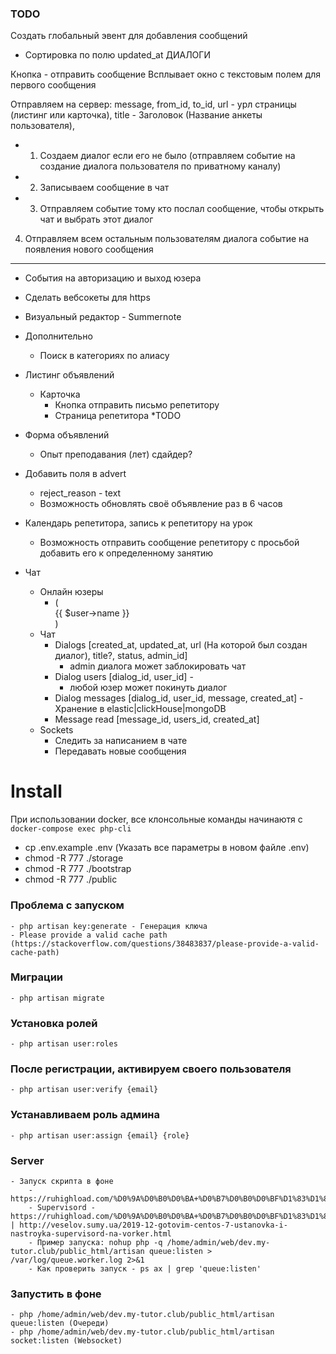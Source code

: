 ### TODO

Создать глобальный эвент для добавления сообщений

- Сортировка по полю updated_at ДИАЛОГИ

Кнопка - отправить сообщение
Всплывает окно с текстовым полем для первого сообщения

Отправляем на сервер: 
    message, 
    from_id, 
    to_id, 
    url - урл страницы (листинг или карточка), 
    title - Заголовок (Название анкеты пользователя),
    
+ 1) Создаем диалог если его не было (отправляем событие на создание диалога пользователя по приватному каналу)
+ 2) Записываем сообщение в чат
+ 3) Отправляем событие тому кто послал сообщение, чтобы открыть чат и выбрать этот диалог
4) Отправляем всем остальным пользователям диалога событие на появления нового сообщения

-------------------------------------------------------

- События на авторизацию и выход юзера

- Сделать вебсокеты для https

- Визуальный редактор - Summernote

- Дополнительно
    - Поиск в категориях по алиасу

- Листинг объявлений
    - Карточка
        - Кнопка отправить письмо репетитору
        - Страница репетитора *TODO

- Форма объявлений
    - Опыт преподавания (лет) сдайдер?

- Добавить поля в advert
    - reject_reason - text
    - Возможность обновлять своё объявление раз в 6 часов
    
- Календарь репетитора, запись к репетитору на урок
    - Возможность отправить сообщение репетитору 
    с просьбой добавить его к определенному занятию
    
- Чат
    - Онлайн юзеры
        - (<div class="user-test {{ $user->isOnline() ? 'active' : '' }}" user-id="{{ $user->id }}" user-active-date="{{ (strtotime($user->active_at) ?? 0) * 1000 }}">
               {{ $user->name }}
           </div>)
    - Чат
        - Dialogs [created_at, updated_at, url (На которой был создан диалог), title?, status, admin_id]
            - admin диалога может заблокировать чат
        - Dialog users [dialog_id, user_id] -
            - любой юзер может покинуть диалог
        - Dialog messages [dialog_id, user_id, message, created_at] - Хранение в elastic|clickHouse|mongoDB
        - Message read [message_id, users_id, created_at]
    - Sockets
        - Следить за написанием в чате
        - Передавать новые сообщения
    
# Install

При использовании docker, все клонсольные команды начинаютя с `docker-compose exec php-cli`

- cp .env.example .env (Указать все параметры в новом файле .env)
- chmod -R 777 ./storage
- chmod -R 777 ./bootstrap
- chmod -R 777 ./public

### Проблема с запуском
    - php artisan key:generate - Генерация ключа
    - Please provide a valid cache path (https://stackoverflow.com/questions/38483837/please-provide-a-valid-cache-path)
    
### Миграции
    - php artisan migrate

### Установка ролей
    - php artisan user:roles
    
### После регистрации, активируем своего пользователя
    - php artisan user:verify {email}
    
### Устанавливаем роль админа
    - php artisan user:assign {email} {role}
    
### Server 
    - Запуск скрипта в фоне
        - https://ruhighload.com/%D0%9A%D0%B0%D0%BA+%D0%B7%D0%B0%D0%BF%D1%83%D1%81%D1%82%D0%B8%D1%82%D1%8C+%D1%81%D0%BA%D1%80%D0%B8%D0%BF%D1%82+%D0%B2+%D1%84%D0%BE%D0%BD%D0%BE%D0%B2%D0%BE%D0%BC+%D1%80%D0%B5%D0%B6%D0%B8%D0%BC%D0%B5%3f
        - Supervisord - https://ruhighload.com/%D0%9A%D0%B0%D0%BA+%D0%B7%D0%B0%D0%BF%D1%83%D1%81%D1%82%D0%B8%D1%82%D1%8C+php+worker%3f | http://veselov.sumy.ua/2019-12-gotovim-centos-7-ustanovka-i-nastroyka-supervisord-na-vorker.html
        - Пример запуска: nohup php -q /home/admin/web/dev.my-tutor.club/public_html/artisan queue:listen > /var/log/queue.worker.log 2>&1
        - Как проверить запуск - ps ax | grep 'queue:listen'
        
### Запустить в фоне
    - php /home/admin/web/dev.my-tutor.club/public_html/artisan queue:listen (Очереди)
    - php /home/admin/web/dev.my-tutor.club/public_html/artisan socket:listen (Websocket)